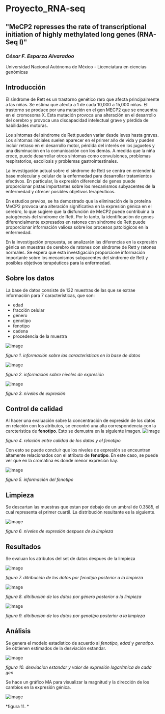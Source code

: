 # Proyecto_RNA-seq
## "MeCP2 represses the rate of transcriptional initiation of highly methylated long genes (RNA-Seq I)"
### *César F. Esparza Alvaradoo*
Universidad Nacional Autónoma de México - Licenciatura en ciencias genómicas

## Introducción
El síndrome de Rett es un trastorno genético raro que afecta principalmente a las niñas. Se estima que afecta a 1 de cada 10,000 a 15,000 niñas. El trastorno se produce por una mutación en el gen MECP2 que se encuentra en el cromosoma X. Esta mutación provoca una alteración en el desarrollo del cerebro y provoca una discapacidad intelectual grave y pérdida de habilidades motoras.

Los síntomas del síndrome de Rett pueden variar desde leves hasta graves. Los síntomas iniciales suelen aparecer en el primer año de vida y pueden incluir retraso en el desarrollo motor, pérdida del interés en los juguetes y una disminución en la comunicación con los demás. A medida que la niña crece, puede desarrollar otros síntomas como convulsiones, problemas respiratorios, escoliosis y problemas gastrointestinales.

La investigación actual sobre el síndrome de Rett se centra en entender la base molecular y celular de la enfermedad para desarrollar tratamientos efectivos. En particular, la expresión diferencial de genes puede proporcionar pistas importantes sobre los mecanismos subyacentes de la enfermedad y ofrecer posibles objetivos terapéuticos.

En estudios previos, se ha demostrado que la eliminación de la proteína MeCP2 provoca una alteración significativa en la expresión génica en el cerebro, lo que sugiere que la disfunción de MeCP2 puede contribuir a la patogénesis del síndrome de Rett. Por lo tanto, la identificación de genes diferencialmente expresados en ratones con síndrome de Rett puede proporcionar información valiosa sobre los procesos patológicos en la enfermedad.

En la investigación propuesta, se analizarán las diferencias en la expresión génica en muestras de cerebro de ratones con síndrome de Rett y ratones normales. Se espera que esta investigación proporcione información importante sobre los mecanismos subyacentes del síndrome de Rett y posibles objetivos terapéuticos para la enfermedad.

## Sobre los datos 
La base de datos consiste de 132 muestras de las que se extrae información para 7 características, que son:
* edad
* fracción celular 
* género 
* genotipo 
* fenotipo 
* cadena 
* procedencia de la muestra

![image](https://user-images.githubusercontent.com/100377746/222931652-cabe8473-8689-45ea-ae23-c22fd291cac2.png)

*figura 1. información sobre las características en la base de datos*

![image](https://user-images.githubusercontent.com/100377746/222933662-5f3936ec-def5-4df8-930f-655175275732.png)

*figura 2. información sobre niveles de expresión*

![image](https://user-images.githubusercontent.com/100377746/222933684-062bee6a-b1d1-4497-8651-1fbf282b94eb.png)

*figura 3. niveles de expresión*


## Control de calidad 
Al hacer una evaluación sobre la concentración de expresidn de los datos en relación con los atributos, se encontró una alta correspondencia con la carcterística de **fenotipo**. Esto se demustra en la siguiente imagen. 
![image](https://user-images.githubusercontent.com/100377746/222933511-b10fe3d6-188a-46cd-802a-0c7a98a6c67f.png)

*figura 4. relación entre calidad de los datos y el fenotipo*

Con esto se puede concluir que los niveles de expresión se enceuntran altamente relacionados con el atributo de **fenotipo**. En este caso, se puede ver que en la cromatina es donde menor expresión hay. 

![image](https://user-images.githubusercontent.com/100377746/222933626-5a239496-0a73-422d-a0d5-dfdbcd39433a.png)

*figura 5. información del fenotipo*

## Limpieza 
Se descartan las muestras que estan por debajo de un umbral de 0.3585, el cual representa el primer cuartil. La distribución resultante es la siguiente.

![image](https://user-images.githubusercontent.com/100377746/222933733-74618602-7c9d-4ff7-af88-14011a0b1124.png)

*figura 6. niveles de expresión despues de la limpieza*



## Resultados

Se evaluan los atributos del set de datos despues de la limpieza 

![image](https://user-images.githubusercontent.com/100377746/223723238-995962b9-9628-42eb-a67e-d475a4ebfbcb.png)

*figura 7. ditribución de los datos por fenotipo posterior a la limpieza*

![image](https://user-images.githubusercontent.com/100377746/223723507-37ae5834-9ee7-403d-869d-80c2e68305e6.png)

*figura 8. ditribución de los datos por género posterior a la limpieza*

![image](https://user-images.githubusercontent.com/100377746/223723540-586e5c6a-f960-4e63-ab11-0ae3ac127069.png)

*figura 9. ditribución de los datos por genotipo posterior a la limpieza*

## Análisis

Se genera el modelo estadistico de acuerdo al *fenotipo*, *edad* y *genotipo*. Se obtienen estimados de la desviación estandar.

![image](https://user-images.githubusercontent.com/100377746/223729090-b68dec74-2971-412d-a61f-ea549fc0ffd8.png)

*figura 10. desviacion estandar y valor de expresión logarítmica de cada gen*

Se hace un gráfico MA para visualizar la magnitud y la dirección de los cambios en la expresión génica. 

![image](https://user-images.githubusercontent.com/100377746/223729499-2d015f3f-8d54-4317-9853-7075c8f78e45.png)

*figura 11. *




